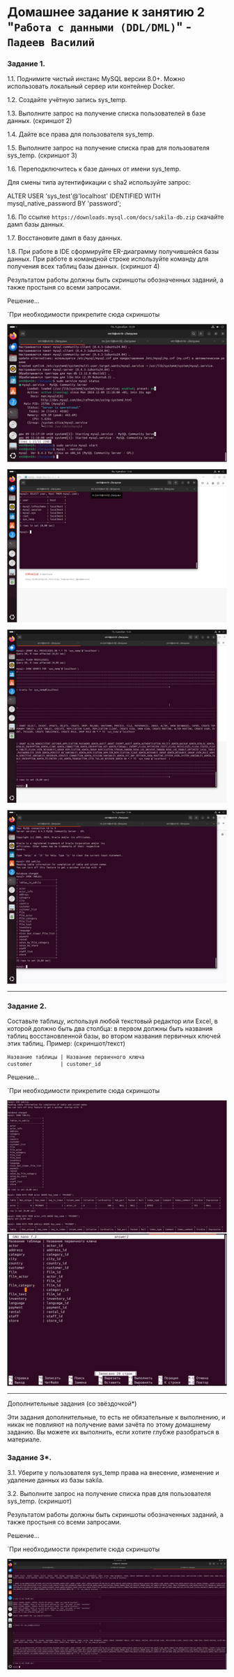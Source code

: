 # Домашнее задание к занятию 2 "`Работа с данными (DDL/DML)`" - `Падеев Василий`


   
### Задание 1. 


1.1. Поднимите чистый инстанс MySQL версии 8.0+. Можно использовать локальный сервер или контейнер Docker.

1.2. Создайте учётную запись sys_temp.

1.3. Выполните запрос на получение списка пользователей в базе данных. (скриншот 2)

1.4. Дайте все права для пользователя sys_temp.

1.5. Выполните запрос на получение списка прав для пользователя sys_temp. (скриншот 3)

1.6. Переподключитесь к базе данных от имени sys_temp.

Для смены типа аутентификации с sha2 используйте запрос:

ALTER USER 'sys_test'@'localhost' IDENTIFIED WITH mysql_native_password BY 'password';

1.6. По ссылке `https://downloads.mysql.com/docs/sakila-db.zip` скачайте дамп базы данных.

1.7. Восстановите дамп в базу данных.

1.8. При работе в IDE сформируйте ER-диаграмму получившейся базы данных. При работе в командной строке используйте команду для получения всех таблиц базы данных. (скриншот 4)

Результатом работы должны быть скриншоты обозначенных заданий, а также простыня со всеми запросами.

Решение...


`При необходимости прикрепитe сюда скриншоты

![answer1](https://github.com/Vasiliy-Ser/homework_11_2/blob/4b50d32690394183afead6fdae146e4ce59661fb/file/11.1.1.png)

![answer2](https://github.com/Vasiliy-Ser/homework_11_2/blob/4b50d32690394183afead6fdae146e4ce59661fb/file/11.1.2.png)

![answer3](https://github.com/Vasiliy-Ser/homework_11_2/blob/4b50d32690394183afead6fdae146e4ce59661fb/file/11.1.3.png)

![answer4](https://github.com/Vasiliy-Ser/homework_11_2/blob/4b50d32690394183afead6fdae146e4ce59661fb/file/11.1.4.png)



---

### Задание 2. 

Составьте таблицу, используя любой текстовый редактор или Excel, в которой должно быть два столбца: в первом должны быть названия таблиц восстановленной базы, во втором названия первичных ключей этих таблиц. 
Пример: (скриншот/текст)
```
Название таблицы | Название первичного ключа
customer         | customer_id
```

Решение...


`При необходимости прикрепитe сюда скриншоты

![answer5](https://github.com/Vasiliy-Ser/homework_11_2/blob/4b50d32690394183afead6fdae146e4ce59661fb/file/11.2.1.png)
![answer6](https://github.com/Vasiliy-Ser/homework_11_2/blob/4b50d32690394183afead6fdae146e4ce59661fb/file/11.2.2.png)

---


Дополнительные задания (со звёздочкой*)

Эти задания дополнительные, то есть не обязательные к выполнению, и никак не повлияют на получение вами зачёта по этому домашнему заданию. Вы можете их выполнить, если хотите глубже разобраться в материале.

### Задание 3*. 


3.1. Уберите у пользователя sys_temp права на внесение, изменение и удаление данных из базы sakila.

3.2. Выполните запрос на получение списка прав для пользователя sys_temp. (скриншот)

Результатом работы должны быть скриншоты обозначенных заданий, а также простыня со всеми запросами.


Решение...

`При необходимости прикрепитe сюда скриншоты

![answer7](https://github.com/Vasiliy-Ser/homework_11_2/blob/4b50d32690394183afead6fdae146e4ce59661fb/file/11.3.1.png)


 
